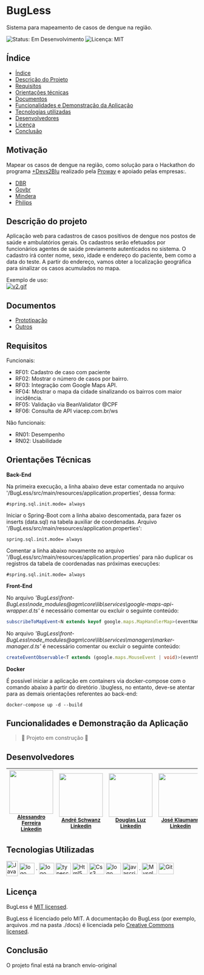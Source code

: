 # BugLess

Sistema para mapeamento de casos de dengue na região.

  <img src="https://img.shields.io/badge/status-em%20desenvolvimento-green" alt="Status: Em Desenvolvimento">  <img src="https://img.shields.io/github/license/more-devs-2-blu/bugless" alt="Licença: MIT">

## Índice 

* [Índice](#índice)
* [Descrição do Projeto](#descrição-do-projeto)
* [Requisitos](#requisitos)
* [Orientações técnicas](#orientações-técnicas)
* [Documentos](#documentos)
* [Funcionalidades e Demonstração da Aplicação](#funcionalidades-e-demonstração-da-aplicação)
* [Tecnologias utilizadas](#tecnologias-utilizadas)
* [Desenvolvedores](#desenvolvedores)
* [Licença](#licença)
* [Conclusão](#conclusão)


## Motivação

  Mapear os casos de dengue na região, como solução para o Hackathon do programa [+Devs2Blu](https://www.devs2blu.com.br/) realizado pela [Proway](https://www.proway.com.br) e apoiado pelas empresas:. <br> 
  
  * [DBR](https://www.dbrsa.com.br/)
  * [Govbr](https://www.govbr.com.br/)
  * [Mindera](https://mindera.com/)
  * [Philips](https://www.philips.com.br/)
  
## Descrição do projeto

  <p>Aplicação web para cadastros de casos positivos de dengue nos postos de saúde e ambulatórios gerais.
  Os cadastros serão efetuados por funcionários agentes de saúde previamente autenticados no sistema.
  O cadastro irá conter nome, sexo, idade e endereço do paciente, bem como a data do teste.
  A partir do endereço, vamos obter a localização geográfica para sinalizar os casos acumulados no mapa.</p>
  
  Exemplo de uso:<br>
  [![v2.gif](https://i.postimg.cc/6qwBXgv9/v2.gif)](https://postimg.cc/Q962g6mP)
  
## Documentos

* [Prototipação](https://github.com/more-devs-2-blu/bugless/blob/main/docs/prototipa%C3%A7%C3%A3o/prototipacao.MD#tela-de-cadastro)
* [Outros](https://github.com/more-devs-2-blu/bugless/tree/main/docs/)
  
## Requisitos

Funcionais:

* RF01: Cadastro de caso com paciente
* RF02: Mostrar o número de casos por bairro.
* RF03: Integração com Google Maps API.
* RF04: Mostrar o mapa da cidade sinalizando os bairros com maior incidência.
* RF05: Validação via BeanValidator @CPF
* RF06: Consulta de API viacep.com.br/ws

Não funcionais: 

* RN01: Desempenho
* RN02: Usabilidade
  
## Orientações Técnicas

**Back-End**

Na primeira execução, a linha abaixo deve estar comentada no arquivo '/BugLess/src/main/resources/application.properties', dessa forma:

~~~
#spring.sql.init.mode= always
~~~

Iniciar o Spring-Boot com a linha abaixo descomentada, para fazer os inserts (data.sql) na tabela auxiliar de coordenadas.
Arquivo '/BugLess/src/main/resources/application.properties':

~~~
spring.sql.init.mode= always
~~~

Comentar a linha abaixo novamente no arquivo '/BugLess/src/main/resources/application.properties' para não duplicar os registros da tabela de coordenadas nas próximas execuções:

~~~
#spring.sql.init.mode= always
~~~

**Front-End**

No arquivo <i>'BugLess\front-BugLess\node_modules\@agm\core\lib\services\google-maps-api-wrapper.d.ts'</i> é necessário comentar ou excluir o seguinte conteúdo:<br> 
~~~typescript
subscribeToMapEvent<N extends keyof google.maps.MapHandlerMap>(eventName: N): Observable<google.maps.MapHandlerMap[N]>;
~~~
No arquivo <i>'BugLess\front-BugLess\node_modules\@agm\core\lib\services\managers\marker-manager.d.ts'</i> é necessário comentar ou excluir o seguinte conteúdo:<br>
~~~typescript
createEventObservable<T extends (google.maps.MouseEvent | void)>(eventName: google.maps.MarkerMouseEventNames | google.maps.MarkerChangeOptionEventNames, marker: AgmMarker): Observable<T>;
~~~

**Docker**

É possível iniciar a aplicação em containers via docker-compose com o comando abaixo à partir do diretório .\bugless, no entanto, deve-se atentar para as demais orientações referentes ao back-end:

~~~~
docker-compose up -d --build
~~~~
  
## Funcionalidades e Demonstração da Aplicação

> :construction: Projeto em construção :construction:

## Desenvolvedores
 
| <img src="https://avatars.githubusercontent.com/u/94122439?v=4" width=115><br><sub>[Alessandro Ferreira](https://github.com/alessandrobferreira)</sub><br><sub>[Linkedin](https://www.linkedin.com/in/alessandro-ferreira-a9199a115/)</sub> |<img src="https://avatars.githubusercontent.com/u/83621544?v=4" width=115><br><sub>[André Schwanz](https://github.com/Andre121193)</sub><br><sub>[Linkedin](https://www.linkedin.com/in/andr%C3%A9-schwanz-241a51216/)</sub> |<img src="https://avatars.githubusercontent.com/u/60515470?v=4" width=115><br><sub>[Douglas Luz](https://github.com/douglaslimaluz)</sub><br><sub>[Linkedin](https://www.linkedin.com/in/douglas-lima-da-luz-82895a19b/)</sub> |<img src="https://avatars.githubusercontent.com/u/79611444?v=4" width=115><br><sub>[José Klaumann](https://github.com/JoseKlaumann)</sub><br><sub>[Linkedin](https://www.linkedin.com/in/jos%C3%A9-augusto-klaumann-5258b6178/)</sub> |<img src="https://avatars.githubusercontent.com/u/5782250?v=4" width=115><br><sub>[Juliano Vieira](https://github.com/jucabnu)</sub><br><sub>[Linkedin](https://www.linkedin.com/in/juliano-h-vieira/)</sub> |<img src="https://avatars.githubusercontent.com/u/89278356?v=4" width=115><br><sub>[Luan Lima](https://github.com/LordeLuan)</sub><br><sub>[Linkedin](https://www.linkedin.com/in/luan-lordello-69aa58196/)</sub> |
| :---: | :---: | :---: | :---: | :---: | :---: |

## Tecnologias Utilizadas

<div style="display: inline_block"> 
  <img align="center" alt="Java" height="40" width="30" src="https://cdn.jsdelivr.net/gh/devicons/devicon/icons/java/java-original.svg">   
  <img align="center" alt="logo spring" height="30" width="40" src="https://cdn.jsdelivr.net/gh/devicons/devicon/icons/spring/spring-original.svg" />
  .
  <img align="center" alt="logo Angular" height="30" width="40" src="https://cdn.jsdelivr.net/gh/devicons/devicon/icons/angularjs/angularjs-original.svg" />
  <img align="center" alt="typescript" height="30" width="40" src="https://cdn.jsdelivr.net/gh/devicons/devicon/icons/typescript/typescript-original.svg" />  
  <img align="center" alt="Html5" height="30" width="40" src="https://cdn.jsdelivr.net/gh/devicons/devicon/icons/html5/html5-original.svg">
  <img align="center" alt="Css3" height="30" width="40" src="https://cdn.jsdelivr.net/gh/devicons/devicon/icons/css3/css3-original.svg">    
  <img align="center" alt="logo bootstrap" height="30" width="40" src="https://cdn.jsdelivr.net/gh/devicons/devicon/icons/bootstrap/bootstrap-plain.svg" />
  <img align="center" alt="javascript" height="30" width="40" src="https://cdn.jsdelivr.net/gh/devicons/devicon/icons/javascript/javascript-original.svg" />
  .  
  <img align="center" alt="Mysql" height="30" width="40" src="https://cdn.jsdelivr.net/gh/devicons/devicon/icons/mysql/mysql-plain.svg">       
  <img align="center" alt="Git" height="30" width="40" src="https://cdn.jsdelivr.net/gh/devicons/devicon/icons/git/git-original.svg">       
 </div> 
  
## Licença
  
  BugLess é [MIT licensed](./LICENSE).
  
  BugLess é licenciado pelo MIT. A documentação do BugLess (por exemplo, arquivos .md na pasta ./docs) é licenciada pelo [Creative Commons licensed](./LICENSE-docs).
 
## Conclusão

O projeto final está na branch envio-original

